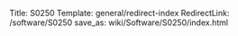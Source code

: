 Title: S0250
Template: general/redirect-index
RedirectLink: /software/S0250
save_as: wiki/Software/S0250/index.html